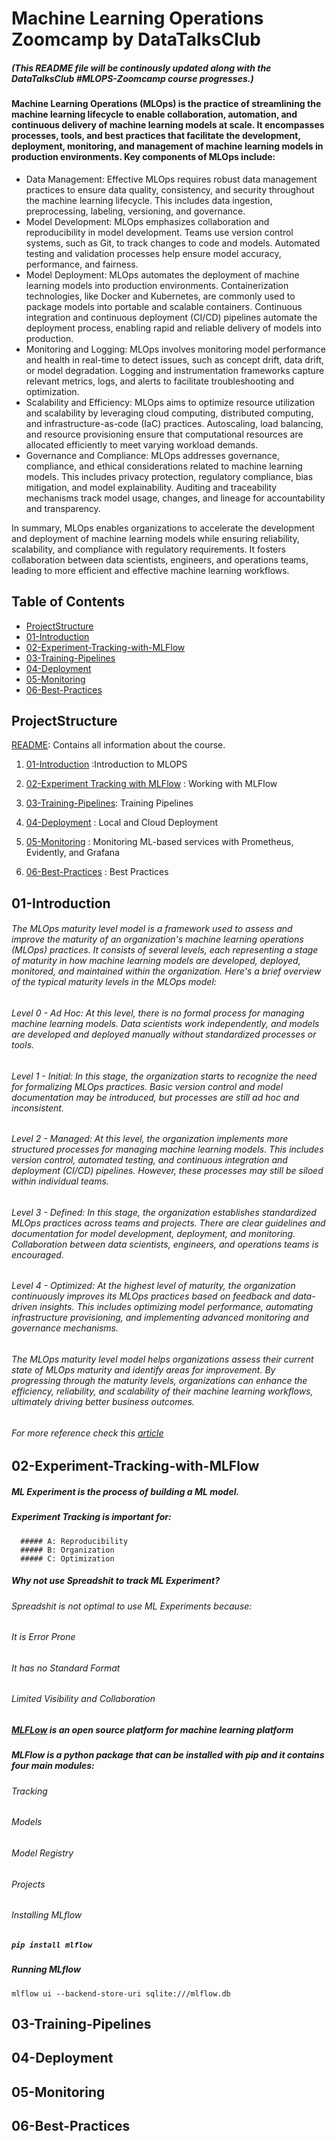 # Machine Learning Operations Zoomcamp by DataTalksClub
##### (This README file will be continously updated along with the DataTalksClub #MLOPS-Zoomcamp course progresses.)
#### Machine Learning Operations (MLOps) is the practice of streamlining the machine learning lifecycle to enable collaboration, automation, and continuous delivery of machine learning models at scale. It encompasses processes, tools, and best practices that facilitate the development, deployment, monitoring, and management of machine learning models in production environments. Key components of MLOps include:
* Data Management: Effective MLOps requires robust data management practices to ensure data quality, consistency, and security throughout the machine learning lifecycle. This includes data ingestion, preprocessing, labeling, versioning, and governance.
* Model Development: MLOps emphasizes collaboration and reproducibility in model development. Teams use version control systems, such as Git, to track changes to code and models. Automated testing and validation processes help ensure model accuracy, performance, and fairness.
* Model Deployment: MLOps automates the deployment of machine learning models into production environments. Containerization technologies, like Docker and Kubernetes, are commonly used to package models into portable and scalable containers. Continuous integration and continuous deployment (CI/CD) pipelines automate the deployment process, enabling rapid and reliable delivery of models into production.
* Monitoring and Logging: MLOps involves monitoring model performance and health in real-time to detect issues, such as concept drift, data drift, or model degradation. Logging and instrumentation frameworks capture relevant metrics, logs, and alerts to facilitate troubleshooting and optimization.
* Scalability and Efficiency: MLOps aims to optimize resource utilization and scalability by leveraging cloud computing, distributed computing, and infrastructure-as-code (IaC) practices. Autoscaling, load balancing, and resource provisioning ensure that computational resources are allocated efficiently to meet varying workload demands.
* Governance and Compliance: MLOps addresses governance, compliance, and ethical considerations related to machine learning models. This includes privacy protection, regulatory compliance, bias mitigation, and model explainability. Auditing and traceability mechanisms track model usage, changes, and lineage for accountability and transparency.

In summary, MLOps enables organizations to accelerate the development and deployment of machine learning models while ensuring reliability, scalability, and compliance with regulatory requirements. It fosters collaboration between data scientists, engineers, and operations teams, leading to more efficient and effective machine learning workflows.


## Table of Contents

- [ProjectStructure](#projectstructure)
- [01-Introduction](#01-Introduction)
- [02-Experiment-Tracking-with-MLFlow](#02-Experiment-Tracking-with-MLFlow)
- [03-Training-Pipelines](#03-Training-Pipelines)
- [04-Deployment](#04-Deployment)
- [05-Monitoring](#05-Monitoring)
- [06-Best-Practices](#06-Best-Practices)


## ProjectStructure
[README](https://github.com/sam47-asfaw/mlops-zoomcamp/blob/main/README.md): Contains all information about the course.

1. [01-Introduction](https://github.com/sam47-asfaw/mlops-zoomcamp/blob/main/README.md) :Introduction to MLOPS
   
2. [02-Experiment Tracking with MLFlow](https://github.com/sam47-asfaw/mlops-zoomcamp/blob/main/README.md) : Working with MLFlow 
   
3. [03-Training-Pipelines](https://github.com/sam47-asfaw/mlops-zoomcamp/blob/main/README.md): Training Pipelines

4. [04-Deployment](https://github.com/sam47-asfaw/mlops-zoomcamp/blob/main/README.md) : Local and Cloud Deployment 

5. [05-Monitoring](https://github.com/sam47-asfaw/mlops-zoomcamp/blob/main/README.md) : Monitoring ML-based services with Prometheus, Evidently, and Grafana

6. [06-Best-Practices](https://github.com/sam47-asfaw/mlops-zoomcamp/blob/main/README.md) : Best Practices


## 01-Introduction
###### The MLOps maturity level model is a framework used to assess and improve the maturity of an organization's machine learning operations (MLOps) practices. It consists of several levels, each representing a stage of maturity in how machine learning models are developed, deployed, monitored, and maintained within the organization. Here's a brief overview of the typical maturity levels in the MLOps model:

###### Level 0 - Ad Hoc: At this level, there is no formal process for managing machine learning models. Data scientists work independently, and models are developed and deployed manually without standardized processes or tools.

###### Level 1 - Initial: In this stage, the organization starts to recognize the need for formalizing MLOps practices. Basic version control and model documentation may be introduced, but processes are still ad hoc and inconsistent.

###### Level 2 - Managed: At this level, the organization implements more structured processes for managing machine learning models. This includes version control, automated testing, and continuous integration and deployment (CI/CD) pipelines. However, these processes may still be siloed within individual teams.

###### Level 3 - Defined: In this stage, the organization establishes standardized MLOps practices across teams and projects. There are clear guidelines and documentation for model development, deployment, and monitoring. Collaboration between data scientists, engineers, and operations teams is encouraged.

###### Level 4 - Optimized: At the highest level of maturity, the organization continuously improves its MLOps practices based on feedback and data-driven insights. This includes optimizing model performance, automating infrastructure provisioning, and implementing advanced monitoring and governance mechanisms.

###### The MLOps maturity level model helps organizations assess their current state of MLOps maturity and identify areas for improvement. By progressing through the maturity levels, organizations can enhance the efficiency, reliability, and scalability of their machine learning workflows, ultimately driving better business outcomes.
###### For more reference check this [article](https://learn.microsoft.com/en-us/azure/architecture/ai-ml/guide/mlops-maturity-model)

## 02-Experiment-Tracking-with-MLFlow
##### ML Experiment is the process of building a ML model.
 ##### Experiment Tracking is important for:
      ##### A: Reproducibility
      ##### B: Organization
      ##### C: Optimization
##### Why not use Spreadshit to track ML Experiment?
 ###### Spreadshit is not optimal to use ML Experiments because:
   ###### It is Error Prone
   ###### It has no Standard Format
   ###### Limited Visibility and Collaboration
##### [MLFLow](https://mlflow.org/) is an open source platform for machine learning platform
##### MLFlow is a python package that can be installed with pip and it contains four main modules:
###### Tracking
###### Models
###### Model Registry
###### Projects
###### Installing MLflow
##### ``` pip install mlflow ```
##### Running MLflow
``` mlflow ui --backend-store-uri sqlite:///mlflow.db ```


## 03-Training-Pipelines
   
## 04-Deployment

## 05-Monitoring

## 06-Best-Practices
